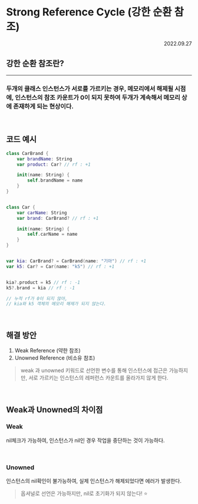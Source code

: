 # Strong Reference Cycle (강한 순환 참조)

<div align="right">2022.09.27</div>

## 강한 순환 참조란?

---

### 두개의 클래스 인스턴스가 서로를 가르키는 경우, 메모리에서 해제될 시점에, 인스턴스의 참조 카운트가 0이 되지 못하여 두개가 계속해서 메모리 상에 존재하게 되는 현상이다.

<br/>

## 코드 예시

```Swift
class CarBrand {
    var brandName: String
    var product: Car? // rf : +1

    init(name: String) {
        self.brandName = name
    }
}


class Car {
    var carName: String
    var brand: CarBrand? // rf : +1

    init(name: String) {
        self.carName = name
    }
}


var kia: CarBrand? = CarBrand(name: "기아") // rf : +1
var k5: Car? = Car(name: "k5") // rf : +1


kia?.product = k5 // rf : -1
k5?.brand = kia // rf : -1

// 누적 rf가 0이 되지 않아,
// kia와 k5 객체의 메모리 해제가 되지 않는다.
```

<br/>

## 해결 방안

1. Weak Reference (약한 참조)
2. Unowned Reference (비소유 참조)

> weak 과 unowned 키워드로 선언한 변수를 통해 인스턴스에 접근은 가능하지만, 서로 가르키는 인스턴스의 레퍼런스 카운트를 올라가지 않게 한다.

<br/>

## Weak과 Unowned의 차이점

### Weak

nil체크가 가능하여, 인스턴스가 nil인 경우 작업을 중단하는 것이 가능하다.

<br/>

### Unowned

인스턴스의 nil확인이 불가능하여, 실제 인스턴스가 해제되었다면 에러가 발생한다.

> 옵셔널로 선언은 가능하지만, nil로 초기화가 되지 않는다! ⭐️
